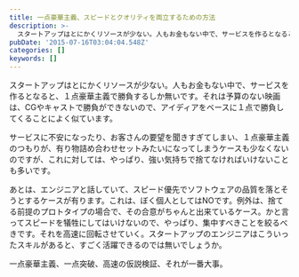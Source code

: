 ```yaml
---
title: 一点豪華主義、スピードとクオリティを両立するための方法
description: >-
  スタートアップはとにかくリソースが少ない。人もお金もない中で、サービスを作るとなると、１点豪華主義で勝負するしか無いです。それは予算のない映画は、CGやキャストで勝負ができないので、アイディアをベースに１点で勝負してくることによく似ています。
pubDate: '2015-07-16T03:04:04.548Z'
categories: []
keywords: []
---
```


スタートアップはとにかくリソースが少ない。人もお金もない中で、サービスを作るとなると、１点豪華主義で勝負するしか無いです。それは予算のない映画は、CGやキャストで勝負ができないので、アイディアをベースに１点で勝負してくることによく似ています。

サービスに不安になったり、お客さんの要望を聞きすぎてしまい、１点豪華主義のつもりが、有り物詰め合わせセットみたいになってしまうケースも少なくないのですが、これに対しては、やっぱり、強い気持ちで捨てなければいけないことも多いです。

あとは、エンジニアと話していて、スピード優先でソフトウェアの品質を落とそうとするケースが有ります。これは、ぼく個人としてはNOです。例外は、捨てる前提のプロトタイプの場合で、その合意がちゃんと出来ているケース。かと言ってスピードを犠牲にしてはいけないので、やっぱり、集中すべきことを絞るべきです。それを高速に回転させていく。スタートアップのエンジニアはこういったスキルがあると、すごく活躍できるのでは無いでしょうか。

一点豪華主義、一点突破、高速の仮説検証、それが一番大事。